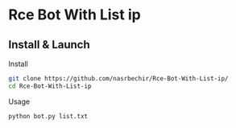 # Rce Bot With List ip
## Install & Launch

Install
```bash
git clone https://github.com/nasrbechir/Rce-Bot-With-List-ip/
cd Rce-Bot-With-List-ip
```

Usage
```bash
python bot.py list.txt
```
